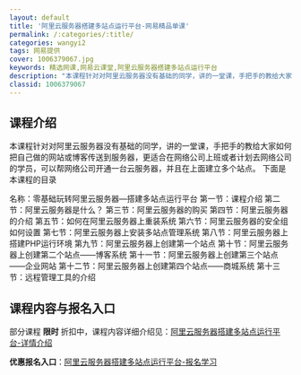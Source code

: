 ```yaml
---
layout: default
title: '阿里云服务器搭建多站点运行平台-网易精品单课'
permalink: /:categories/:title/
categories: wangyi2
tags: 网易提供
cover: 1006379067.jpg
keywords: 精选网课,网易云课堂,阿里云服务器搭建多站点运行平台
description: "本课程针对对阿里云服务器没有基础的同学，讲的一堂课，手把手的教给大家如何把自己做的网站或博客传送到服务器，更适合在网络公司上班或者计划去网络公司的学员，可以帮网络公司开通一台云服务器，并且在"
classid: 1006379067
---
```


## 课程介绍

本课程针对对阿里云服务器没有基础的同学，讲的一堂课，手把手的教给大家如何把自己做的网站或博客传送到服务器，更适合在网络公司上班或者计划去网络公司的学员，可以帮网络公司开通一台云服务器，并且在上面建立多个站点。
下面是本课程的目录

名称：零基础玩转阿里云服务器—搭建多站点运行平台
第一节：课程介绍
第二节：阿里云服务器是什么？
第三节：阿里云服务器的购买
第四节：阿里云服务器的介绍
第五节：如何在阿里云服务器上重装系统
第六节：阿里云服务器的安全组如何设置
第七节：阿里云服务器上安装多站点管理系统
第八节：阿里云服务器上搭建PHP运行环境
第九节：阿里云服务器上创建第一个站点
第十节：阿里云服务器上创建第二个站点——博客系统
第十一节：阿里云服务器上创建第三个站点——企业网站
第十二节：阿里云服务器上创建第四个站点——商城系统
第十三节：远程管理工具的介绍

## 课程内容与报名入口

部分课程 **限时** 折扣中，课程内容详细介绍见：[阿里云服务器搭建多站点运行平台-详情介绍](https://study.163.com/course/introduction/1006379067.htm?share=1&shareId=1025206652&utm_campaign=share&utm_medium=iphoneShare&utm_source=&utm_u=1025206652)

**优惠报名入口**：[阿里云服务器搭建多站点运行平台-报名学习](https://study.163.com/course/introduction/1006379067.htm?share=1&shareId=1025206652&utm_campaign=share&utm_medium=iphoneShare&utm_source=&utm_u=1025206652)

